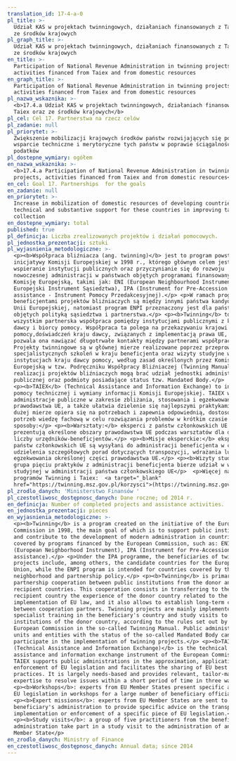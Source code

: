 ```yaml
---
translation_id: 17-4-a-0
pl_title: >-
  Udział KAS w projektach twinningowych, działaniach finansowanych z Taiex oraz
  ze środków krajowych
pl_graph_title: >-
  Udział KAS w projektach twinningowych, działaniach finansowanych z Taiex oraz
  ze środków krajowych
en_title: >-
  Participation of National Revenue Administration in twinning projects,
  activities financed from Taiex and from domestic resources
en_graph_title: >-
  Participation of National Revenue Administration in twinning projects,
  activities financed from Taiex and from domestic resources
pl_nazwa_wskaznika: >-
  <b>17.4.a Udział KAS w projektach twinningowych, działaniach finansowanych z
  Taiex oraz ze środków krajowych</b>
pl_cel: Cel 17. Partnerstwa na rzecz celów
pl_zadanie: null
pl_priorytet: >-
  Zwiększenie mobilizacji krajowych środków państw rozwijających się poprzez
  wsparcie techniczne i merytoryczne tych państw w poprawie ściągalności
  podatków
pl_dostepne_wymiary: ogółem
en_nazwa_wskaznika: >-
  <b>17.4.a Participation of National Revenue Administration in twinning
  projects, activities financed from Taiex and from domestic resources</b>
en_cel: Goal 17. Partnerships  for the goals
en_zadanie: null
en_priorytet: >-
  Increase in mobilization of domestic resources of developing countries through
  technical and substantive support for these countries in improving tax
  collection
en_dostepne_wymiary: total
published: true
pl_definicja: Liczba zrealizowanych projektów i działań pomocowych.
pl_jednostka_prezentacji: sztuki
pl_wyjasnienia_metodologiczne: >-
  <p><b>Współpraca bliźniacza (ang. twinning)</b> jest to program powstały z
  inicjatywy Komisji Europejskiej w 1998 r., którego głównym celem jest
  wspieranie instytucji publicznych oraz przyczynianie się do rozwoju
  nowoczesnej administracji w państwach objętych programami finansowanymi przez
  Komisję Europejską, takimi jak: ENI (European Neighbourhood Instrument -
  Europejski Instrument Sąsiedztwa), IPA (Instrument for Pre-Accession
  assistance - Instrument Pomocy Przedakcesyjnej).</p> <p>W ramach programu IPA
  beneficjentami projektów bliźniaczych są między innymi państwa kandydujące do
  Unii Europejskiej, natomiast program ENPI przeznaczony jest dla państw
  objętych polityką sąsiedztwa i partnerstwa.</p> <p><b>Twinning</b> to przede
  wszystkim partnerska współpraca pomiędzy instytucjami publicznymi z krajów
  dawcy i biorcy pomocy. Współpraca ta polega na przekazywaniu krajowi biorcy
  pomocy,doświadczeń kraju dawcy, związanych z implementacją prawa UE, a także
  pozwala ona nawiązać długotrwałe kontakty między partnerami współpracy.
  Projekty twinningowe są w głównej mierze realizowane poprzez przeprowadzanie
  specjalistycznych szkoleń w kraju beneficjenta oraz wizyty studyjne w
  instytucjach kraju dawcy pomocy, według zasad określonych przez Komisję
  Europejską w tzw. Podręczniku Współpracy Bliźniaczej (Twinning Manual). W
  realizacji projektów bliźniaczych mogą brać udział jednostki administracji
  publicznej oraz podmioty posiadające status tzw. Mandated Body.</p>
  <p><b>TAIEX</b> (Technical Assistance and Information Exchange) to instrument
  pomocy technicznej i wymiany informacji Komisji Europejskiej. TAIEX wspiera
  administracje publiczne w zakresie zbliżania, stosowania i egzekwowania
  prawodawstwa UE, a także ułatwia dzielenie się najlepszymi praktykami UE. W
  dużej mierze opiera się na potrzebach i zapewnia odpowiednią, dostosowaną do
  potrzeb wiedzę fachową w celu rozwiązania problemów w krótkim czasie na trzy
  sposoby:</p> <p><b>Warsztaty:</b> eksperci z państw członkowskich UE
  prezentują określone obszary prawodawstwa UE podczas warsztatów dla dużej
  liczby urzędników-beneficjentów.</p> <p><b>Misje eksperckie:</b> eksperci z
  państw członkowskich UE są wysyłani do administracji beneficjenta w celu
  udzielenia szczegółowych porad dotyczących transpozycji, wdrażania lub
  egzekwowania określonej części prawodawstwa UE.</p> <p><b>Wizyty studyjne:</b>
  grupa pięciu praktyków z administracji beneficjenta bierze udział w wizycie
  studyjnej w administracji państwa członkowskiego UE</p>  <p>Więcej na temat
  programów Twinning i Taiex:  <a target="_blank"
  href="https://twinning.msz.gov.pl/korzysci">(https://twinning.msz.gov.pl/korzysci)</a></p>
pl_zrodlo_danych: 'Ministerstwo Finansów '
pl_czestotliwosc_dostępnosc_danych: Dane roczne; od 2014 r.
en_definicja: Number of completed projects and assistance activities.
en_jednostka_prezentacji: pieces
en_wyjasnienia_metodologiczne: >-
  <p><b>Twinning</b> is a program created on the initiative of the European
  Commission in 1998, the main goal of which is to support public institutions
  and contribute to the development of modern administration in countries
  covered by programs financed by the European Commission, such as: ENI
  (European Neighborhood Instrument), IPA (Instrument for Pre-Accession
  assistance).</p> <p>Under the IPA programme, the beneficiaries of twinning
  projects include, among others, the candidate countries for the European
  Union, while the ENPI program is intended for countries covered by the
  neighborhood and partnership policy.</p> <p><b>Twinning</b> is primarily a
  partnership cooperation between public institutions from the donor and
  recipient countries. This cooperation consists in transferring to the
  recipient country the experience of the donor country related to the
  implementation of EU law, and it also allows to establish long-term contacts
  between cooperation partners. Twinning projects are mainly implemented through
  specialist training in the beneficiary's country and study visits to the
  institutions of the donor country, according to the rules set out by the
  European Commission in the so-called Twinning Manual. Public administration
  units and entities with the status of the so-called Mandated Body can
  participate in the implementation of twinning projects.</p> <p><b>TAIEX
  (Technical Assistance and Information Exchange)</b> is the technical
  assistance and information exchange instrument of the European Commission.
  TAIEX supports public administrations in the approximation, application and
  enforcement of EU legislation and facilitates the sharing of EU best
  practices. It is largely needs-based and provides relevant, tailor-made
  expertise to resolve issues within a short period of time in three ways:</p>
  <p><b>Workshops</b>: experts from EU Member States present specific areas of
  EU legislation in workshops for a large number of beneficiary officials.</p>
  <p><b>Expert missions</b>: experts from EU Member States are sent to the
  beneficiary's administration to provide specific advice on the transposition,
  implementation or enforcement of a specific piece of EU legislation.</p>
  <p><b>Study visits</b>: a group of five practitioners from the beneficiary's
  administration take part in a study visit to the administration of an EU
  Member State</p>
en_zrodlo_danych: Ministry of Finance
en_czestotliwosc_dostępnosc_danych: Annual data; since 2014
---
```

